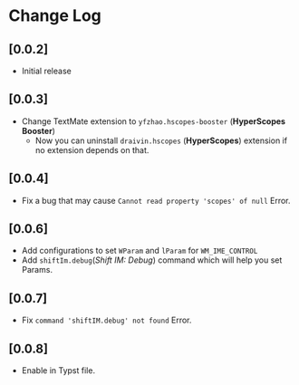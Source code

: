 # Change Log

## [0.0.2]

- Initial release

## [0.0.3]

- Change TextMate extension to `yfzhao.hscopes-booster` (**HyperScopes Booster**)
    - Now you can uninstall `draivin.hscopes` (**HyperScopes**) extension if no extension depends on that.

## [0.0.4]

- Fix a bug that may cause `Cannot read property 'scopes' of null` Error.

## [0.0.6]

- Add configurations to set `WParam` and `lParam` for `WM_IME_CONTROL`
- Add `shiftIm.debug`(*Shift IM: Debug*) command which will help you set Params.

## [0.0.7]

- Fix `command 'shiftIM.debug' not found` Error.

## [0.0.8]

- Enable in Typst file.
